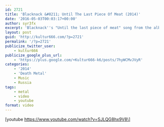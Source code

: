 ```yaml
---
id: 2721
title: 'Blacknack &#8211; Until The Last Piece Of Meat (2014)'
date: '2016-05-03T00:03:17+00:00'
author: syr3fx
excerpt: 'Blacknack''s "Until the last piece of meat" song from the album "Servants".'
layout: post
guid: 'http://kultur666.com/?p=2721'
permalink: '/?p=2721'
publicize_twitter_user:
    - kultur666
publicize_google_plus_url:
    - 'https://plus.google.com/+Kultur666-k6/posts/7hyWCMvJVyR'
categories:
    - '2014'
    - 'Death Metal'
    - Music
    - Russia
tags:
    - metal
    - video
    - youtube
format: video
---
```


\[youtube https://www.youtube.com/watch?v=SJLQG8hx9V8\]